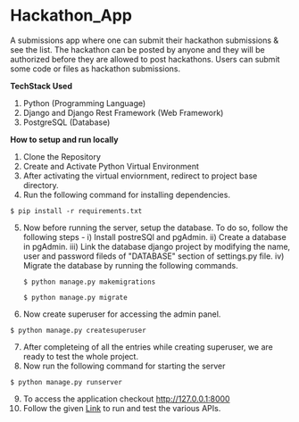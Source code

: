 # Hackathon_App

A submissions app where one can submit their hackathon submissions & see the list. 
The hackathon can be posted by anyone and they will be authorized before they are allowed to post hackathons. Users can submit some code or files as hackathon submissions. 


**TechStack Used**
1. Python (Programming Language)
2. Django and Django Rest Framework (Web Framework)
3. PostgreSQL (Database)

**How to setup and run locally**

1. Clone the Repository
2. Create and Activate Python Virtual Environment
3. After activating the virtual enviornment, redirect to project base directory.
4. Run the following command for installing dependencies. 
  ```
  $ pip install -r requirements.txt
  ```
5. Now before running the server, setup the database. To do so, follow the following steps -
i) Install postreSQl and pgAdmin.
ii) Create a database in pgAdmin.
iii) Link the database django project by modifying the name, user and password fileds of "DATABASE" section of settings.py file.
iv) Migrate the database by running the following commands.
    ```
    $ python manage.py makemigrations
    ```
    ```
    $ python manage.py migrate
    ```

6. Now create superuser for accessing the admin panel.
  ```
  $ python manage.py createsuperuser
  ```
7. After completeing of all the entries while creating superuser, we are ready to test the whole project.
8. Now run the following command for starting the server
  ```
  $ python manage.py runserver
  ```
9. To access the application checkout http://127.0.0.1:8000
10. Follow the given [Link](https://docs.google.com/document/d/10BV1MMT7DcFWb5PdTFSJyLFMsaQ2oHKooI9fMDN1CkM/edit?usp=sharing) to run and test the various APIs.

